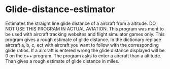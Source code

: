 # Glide-distance-estimator
Estimates the straight line glide distance of a aircraft from a altitude.
DO NOT USE THIS PROGRAM IN ACTUAL AVIATION.
This program was ment to be used with aircraft tracking websites and
flight simulator games only.
This program gives a rough estimate of glide distance.
In the dictionary replace aircraft a, b, c, ect with aircraft you want 
to follow with the corresponding glide ratios. If a aircraft is entered wrong the glide distance displayed will be 0 on the c++ program. The program asks to enter a aircraft
than a altitude.
Than gives a rough estimate of glide distance in miles.
